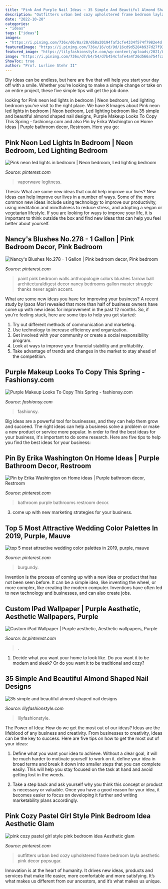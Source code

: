 ```yaml
---
title: "Pink And Purple Nail Ideas ~ 35 Simple And Beautiful Almond Shaped Nail Designs"
description: "Outfitters urban bed cozy upholstered frame bedroom layla aesthetic pink decor popsugar"
date: "2022-10-20"
categories:
- "ideas"
tags: ["ideas"]
images:
- "https://i.pinimg.com/736x/d6/8a/20/d68a20194faf2cfe4334f574f7982e4d.jpg"
featuredImage: "https://i.pinimg.com/736x/16/cd/9d/16cd9d5284b937d27f932ebe41f29300.jpg"
featured_image: "https://lilyfashionstyle.com/wp-content/uploads/2021/04/31-5-768x1152.jpg"
image: "https://i.pinimg.com/736x/d7/b4/54/d7b454cfafe4a4f26d566a754fca0a93.jpg"
ShowToc: true
author: "Prof. Lurline Stehr II"
---
```



Diy ideas can be endless, but here are five that will help you start your day off with a smile. Whether you're looking to make a simple change or take on an entire project, these five simple tips will get the job done.

	

		
looking for Pink neon led lights in bedroom | Neon bedroom, Led lighting bedroom you've visit to the right place. We have 8 Images about Pink neon led lights in bedroom | Neon bedroom, Led lighting bedroom like 35 simple and beautiful almond shaped nail designs, Purple Makeup Looks To Copy This Spring - fashionsy.com and also Pin by Erika Washington on Home ideas | Purple bathroom decor, Restroom. Here you go:
		
    
## Pink Neon Led Lights In Bedroom | Neon Bedroom, Led Lighting Bedroom

<img loading=lazy src="https://i.pinimg.com/736x/53/5c/93/535c9361c4c40751033919e5611a6b7e.jpg" onerror="this.onerror=null;this.src='https://tse1.mm.bing.net/th?id=OIP.W2VTpbMsreuha8HD1DzIbgHaJ3&amp;pid=15.1';" alt="Pink neon led lights in bedroom | Neon bedroom, Led lighting bedroom">

_Source: pinterest.com_

>vaporwave legitness. 

	

Thesis: What are some new ideas that could help improve our lives?
New ideas can help improve our lives in a number of ways. Some of the more common new ideas include using technology to improve our productivity, using meditation and mindfulness to reduce stress, and adopting a vegan or vegetarian lifestyle. If you are looking for ways to improve your life, it is important to think outside the box and find new ideas that can help you feel better about yourself.

    
## Nancy&#039;s Blushes No.278 - 1 Gallon | Pink Bedroom Decor, Pink Bedroom

<img loading=lazy src="https://i.pinimg.com/736x/d7/b4/54/d7b454cfafe4a4f26d566a754fca0a93.jpg" onerror="this.onerror=null;this.src='https://tse2.mm.bing.net/th?id=OIP.Rl4z1z1fSzBRc-POWE92wgHaLH&amp;pid=15.1';" alt="Nancy&#039;s Blushes No.278 - 1 Gallon | Pink bedroom decor, Pink bedroom">

_Source: pinterest.com_

>paint pink bedroom walls anthropologie colors blushes farrow ball architecturaldigest decor nancy bedrooms gallon master struggle thanks never again accent. 

	

What are some new ideas you have for improving your business?
A recent study by Ipsos Mori revealed that more than half of business owners have come up with new ideas for improvement in the past 12 months. So, if you're feeling stuck, here are some tips to help you get started: 
1. Try out different methods of communication and marketing.
2. Use technology to increase efficiency and organization.
3. Get involved with your community or create a social responsibility program.
4. Look at ways to improve your financial stability and profitability.
5. Take advantage of trends and changes in the market to stay ahead of the competition.

    
## Purple Makeup Looks To Copy This Spring - Fashionsy.com

<img loading=lazy src="https://fashionsy.com/wp-content/uploads/2015/01/Purple-5.jpg" onerror="this.onerror=null;this.src='https://tse1.mm.bing.net/th?id=OIP.s-aZKwq6iEoKMx5UbvU9KgHaLH&amp;pid=15.1';" alt="Purple Makeup Looks To Copy This Spring - fashionsy.com">

_Source: fashionsy.com_

>fashionsy. 

	

Big ideas are a powerful tool for businesses, and they can help them grow and succeed. The right ideas can help a business solve a problem or make a new product or service more popular. In order to find the best ideas for your business, it's important to do some research. Here are five tips to help you find the best ideas for your business:

    
## Pin By Erika Washington On Home Ideas | Purple Bathroom Decor, Restroom

<img loading=lazy src="https://i.pinimg.com/736x/61/c6/4d/61c64d1ae5765b8c75774b673f560a64.jpg" onerror="this.onerror=null;this.src='https://tse1.mm.bing.net/th?id=OIP.qPC2fzVGgIWf3_jxul9cBQHaJ3&amp;pid=15.1';" alt="Pin by Erika Washington on Home ideas | Purple bathroom decor, Restroom">

_Source: pinterest.com_

>bathroom purple bathrooms restroom decor. 

	

3. come up with new marketing strategies for your business.

    
## Top 5 Most Attractive Wedding Color Palettes In 2019, Purple, Mauve

<img loading=lazy src="https://i.pinimg.com/736x/16/cd/9d/16cd9d5284b937d27f932ebe41f29300.jpg" onerror="this.onerror=null;this.src='https://tse1.mm.bing.net/th?id=OIP._npJ00gaJGA7yxsftMfm6QHaLG&amp;pid=15.1';" alt="top 5 most attractive wedding color palettes in 2019, purple, mauve">

_Source: pinterest.com_

>burgundy. 

	

Invention is the process of coming up with a new idea or product that has not been seen before. It can be a simple idea, like inventing the wheel, or more complex, like creating the modern computer. Inventions have often led to new technology and businesses, and can also create jobs.

    
## Custom IPad Wallpaper | Purple Aesthetic, Aesthetic Wallpapers, Purple

<img loading=lazy src="https://i.pinimg.com/736x/05/39/43/053943d0469ba5cbe31e670888112bbf.jpg" onerror="this.onerror=null;this.src='https://tse3.mm.bing.net/th?id=OIP.3B4IL_pM4hVYCiDcUa6XzwHaJ4&amp;pid=15.1';" alt="Custom iPad Wallpaper | Purple aesthetic, Aesthetic wallpapers, Purple">

_Source: br.pinterest.com_

>. 

	

1. Decide what you want your home to look like. Do you want it to be modern and sleek? Or do you want it to be traditional and cozy?

    
## 35 Simple And Beautiful Almond Shaped Nail Designs

<img loading=lazy src="https://lilyfashionstyle.com/wp-content/uploads/2021/04/31-5-768x1152.jpg" onerror="this.onerror=null;this.src='https://tse2.mm.bing.net/th?id=OIP.z0zP5cK2UUflcOSa590GmQHaLH&amp;pid=15.1';" alt="35 simple and beautiful almond shaped nail designs">

_Source: lilyfashionstyle.com_

>lilyfashionstyle. 

	

The Power of Idea: How do we get the most out of our ideas?
Ideas are the lifeblood of any business and creativity. From businesses to creativity, ideas can be the key to success. Here are five tips on how to get the most out of your ideas:
1. Define what you want your idea to achieve. Without a clear goal, it will be much harder to motivate yourself to work on it. define your idea in broad terms and break it down into smaller steps that you can complete easily. This will help you stay focused on the task at hand and avoid getting lost in the weeds.

2. Take a step back and ask yourself why you think this concept or product is necessary or valuable. Once you have a good reason for your idea, it becomes easier to focus on developing it further and writing marketability plans accordingly.

    
## Pink Cozy Pastel Girl Style Pink Bedroom Idea Aesthetic Glam

<img loading=lazy src="https://i.pinimg.com/736x/d6/8a/20/d68a20194faf2cfe4334f574f7982e4d.jpg" onerror="this.onerror=null;this.src='https://tse1.mm.bing.net/th?id=OIP.89NfH4wNdav5tvWDjnYoVAHaLH&amp;pid=15.1';" alt="pink cozy pastel girl style pink bedroom idea Aesthetic glam">

_Source: pinterest.com_

>outfitters urban bed cozy upholstered frame bedroom layla aesthetic pink decor popsugar. 

	

Innovation is at the heart of humanity. It drives new ideas, products and services that make life easier, more comfortable and more satisfying. It’s what makes us different from our ancestors, and it’s what makes us unique.

